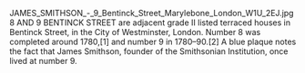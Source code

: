 JAMES_SMITHSON_-_9_Bentinck_Street_Marylebone_London_W1U_2EJ.jpg 8 AND 9 BENTINCK STREET are adjacent grade II listed terraced houses in Bentinck Street, in the City of Westminster, London. Number 8 was completed around 1780,[1] and number 9 in 1780–90.[2] A blue plaque notes the fact that James Smithson, founder of the Smithsonian Institution, once lived at number 9.
